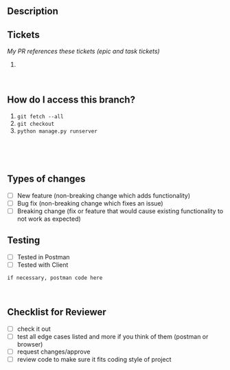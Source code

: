 <!-- Title: short descriptive title that references the feature -->

## Description
<!-- What does this branch add to the project-->

## Tickets
_My PR references these tickets (epic and task tickets)_

1. <!-- ticket number and title -->
​

## How do I access this branch?
<!-- What does this branch add to the project-->
1. ```git fetch --all```
1. ```git checkout ``` <!-- insert branch name -->
1. ```python manage.py runserver``` 

​

​
## Types of changes
- [ ] New feature (non-breaking change which adds functionality)
- [ ] Bug fix (non-breaking change which fixes an issue)
- [ ] Breaking change (fix or feature that would cause existing functionality to not work as expected)

## Testing
- [ ] Tested in Postman
- [ ] Tested with Client

<!-- If your postman test was a POST or PUT, copy the object from the body here -->
``` if necessary, postman code here ```

<!-- testing procedure details might be nice to have -->
​

## Checklist for Reviewer
- [ ] check it out
- [ ] test all edge cases listed and more if you think of them (postman or browser)
- [ ] request changes/approve
- [ ] review code to make sure it fits coding style of project 
<!--
1. alphabetical imports 
2. list, retrieve, create, update, destroy
3. def methods before serializers
4. alphabetize urls
5. (when in doubt, alphabetize)
-->